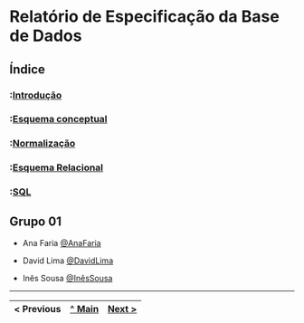# Relatório de Especificação da Base de Dados

## Índice

### :[Introdução](/doc/REBD/rebd01.md)  
### :[Esquema conceptual](/doc/REBD/rebd02.md)  
### :[Normalização](/doc/REBD/rebd03.md)  
### :[Esquema Relacional](/doc/REBD/rebd04.md)  
### :[SQL](/doc/REBD/rebd05.md) 

## Grupo 01

- Ana Faria [@AnaFaria](https://github.com/FariaAna)

- David Lima [@DavidLima](https://github.com/D-S-Lima)

- Inês Sousa [@InêsSousa](https://github.com/a041326)


---
< Previous | [^ Main](https://github.com/a041326/TCM22-SIBD-G01/blob/main/README.md) | [Next >](rebd01.md)
:--- | :---: | ---: 